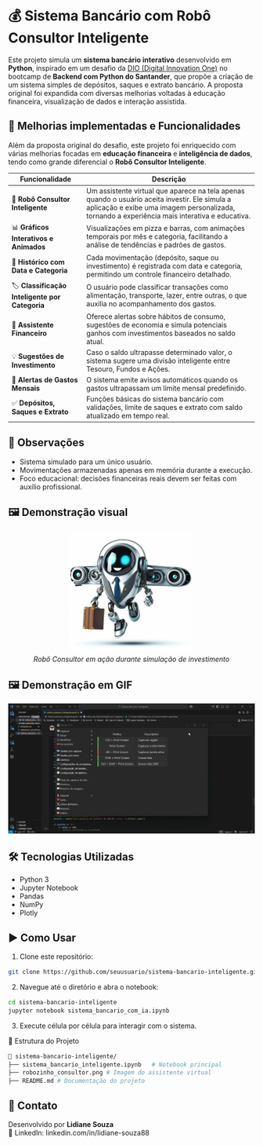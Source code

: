 # 💰 Sistema Bancário com Robô Consultor Inteligente

Este projeto simula um **sistema bancário interativo** desenvolvido em **Python**, inspirado em um desafio da [DIO (Digital Innovation One)](https://www.dio.me/) no bootcamp de **Backend com Python do Santander**, que propõe a criação de um sistema simples de depósitos, saques e extrato bancário. A proposta original foi expandida com diversas melhorias voltadas à educação financeira, visualização de dados e interação assistida.


## 🚀 Melhorias implementadas e Funcionalidades

Além da proposta original do desafio, este projeto foi enriquecido com várias melhorias focadas em **educação financeira** e **inteligência de dados**, tendo como grande diferencial o **Robô Consultor Inteligente**.

| Funcionalidade                      | Descrição |
|------------------------------------|-----------|
| 🤖 **Robô Consultor Inteligente**  | Um assistente virtual que aparece na tela apenas quando o usuário aceita investir. Ele simula a aplicação e exibe uma imagem personalizada, tornando a experiência mais interativa e educativa. |
| 📊 **Gráficos Interativos e Animados** | Visualizações em pizza e barras, com animações temporais por mês e categoria, facilitando a análise de tendências e padrões de gastos. |
| 📅 **Histórico com Data e Categoria** | Cada movimentação (depósito, saque ou investimento) é registrada com data e categoria, permitindo um controle financeiro detalhado. |
| 🏷️ **Classificação Inteligente por Categoria** | O usuário pode classificar transações como alimentação, transporte, lazer, entre outras, o que auxilia no acompanhamento dos gastos. |
| 🧠 **Assistente Financeiro** | Oferece alertas sobre hábitos de consumo, sugestões de economia e simula potenciais ganhos com investimentos baseados no saldo atual. |
| 💡 **Sugestões de Investimento** | Caso o saldo ultrapasse determinado valor, o sistema sugere uma divisão inteligente entre Tesouro, Fundos e Ações. |
| 🚨 **Alertas de Gastos Mensais** | O sistema emite avisos automáticos quando os gastos ultrapassam um limite mensal predefinido. |
| ✅ **Depósitos, Saques e Extrato** | Funções básicas do sistema bancário com validações, limite de saques e extrato com saldo atualizado em tempo real. |


## 📌 Observações
- Sistema simulado para um único usuário.
- Movimentações armazenadas apenas em memória durante a execução.
- Foco educacional: decisões financeiras reais devem ser feitas com auxílio profissional.


## 🖼️ Demonstração visual

<p align="center">
  <img src="robozinho_consultor.png" alt="Robô Consultor Inteligente" width="250" />
  <br><em>Robô Consultor em ação durante simulação de investimento</em>
</p>


## 🖼️ Demonstração em GIF

![Demonstração do Robô Consultor](robozinho_demo.gif)


## 🛠️ Tecnologias Utilizadas

- Python 3
- Jupyter Notebook
- Pandas
- NumPy
- Plotly

## ▶️ Como Usar

1. Clone este repositório:

```bash
git clone https://github.com/seuusuario/sistema-bancario-inteligente.git
```

2. Navegue até o diretório e abra o notebook:

```bash
cd sistema-bancario-inteligente
jupyter notebook sistema_bancario_com_ia.ipynb
```

3. Execute célula por célula para interagir com o sistema.


📂 Estrutura do Projeto

```bash
📁 sistema-bancario-inteligente/
├── sistema_bancario_inteligente.ipynb   # Notebook principal
├── robozinho_consultor.png # Imagem do assistente virtual
├── README.md # Documentação do projeto

```
## 📧 Contato

Desenvolvido por **Lidiane Souza**  
🔗 LinkedIn: linkedin.com/in/lidiane-souza88

